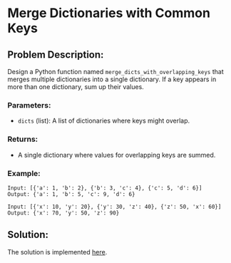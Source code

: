 # Merge Dictionaries with Common Keys

## Problem Description:

Design a Python function named `merge_dicts_with_overlapping_keys` that merges multiple dictionaries into a single dictionary. If a key appears in more than one dictionary, sum up their values.

### Parameters:

* `dicts` (list): A list of dictionaries where keys might overlap.

### Returns:

* A single dictionary where values for overlapping keys are summed.

### Example:

```
Input: [{'a': 1, 'b': 2}, {'b': 3, 'c': 4}, {'c': 5, 'd': 6}]
Output: {'a': 1, 'b': 5, 'c': 9, 'd': 6}
```
```
Input: [{'x': 10, 'y': 20}, {'y': 30, 'z': 40}, {'z': 50, 'x': 60}]
Output: {'x': 70, 'y': 50, 'z': 90}
```

## Solution:

The solution is implemented [here](./code.py).
